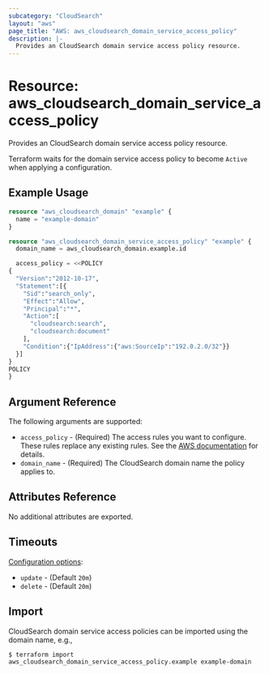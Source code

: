 ```yaml
---
subcategory: "CloudSearch"
layout: "aws"
page_title: "AWS: aws_cloudsearch_domain_service_access_policy"
description: |-
  Provides an CloudSearch domain service access policy resource. 
---
```


# Resource: aws_cloudsearch_domain_service_access_policy

Provides an CloudSearch domain service access policy resource.

Terraform waits for the domain service access policy to become `Active` when applying a configuration.

## Example Usage

```terraform
resource "aws_cloudsearch_domain" "example" {
  name = "example-domain"
}

resource "aws_cloudsearch_domain_service_access_policy" "example" {
  domain_name = aws_cloudsearch_domain.example.id

  access_policy = <<POLICY
{
  "Version":"2012-10-17",
  "Statement":[{
    "Sid":"search_only",
    "Effect":"Allow",
    "Principal":"*",
    "Action":[
      "cloudsearch:search",
      "cloudsearch:document"
    ],
    "Condition":{"IpAddress":{"aws:SourceIp":"192.0.2.0/32"}}
  }]
}
POLICY
}
```

## Argument Reference

The following arguments are supported:

* `access_policy` - (Required) The access rules you want to configure. These rules replace any existing rules. See the [AWS documentation](https://docs.aws.amazon.com/cloudsearch/latest/developerguide/configuring-access.html) for details.
* `domain_name` - (Required) The CloudSearch domain name the policy applies to.

## Attributes Reference

No additional attributes are exported.

## Timeouts

[Configuration options](https://developer.hashicorp.com/terraform/language/resources/syntax#operation-timeouts):

* `update` - (Default `20m`)
* `delete` - (Default `20m`)

## Import

CloudSearch domain service access policies can be imported using the domain name, e.g.,

```
$ terraform import aws_cloudsearch_domain_service_access_policy.example example-domain
```
